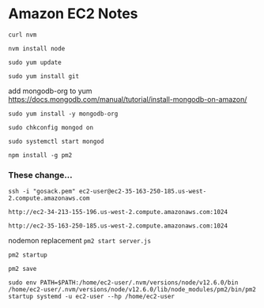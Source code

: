 # Amazon EC2 Notes

`curl nvm`

`nvm install node`

`sudo yum update`

`sudo yum install git`

add mongodb-org to yum
<https://docs.mongodb.com/manual/tutorial/install-mongodb-on-amazon/>

`sudo yum install -y mongodb-org`

`sudo chkconfig mongod on`

`sudo systemctl start mongod`

`npm install -g pm2`

### These change...

`ssh -i "gosack.pem" ec2-user@ec2-35-163-250-185.us-west-2.compute.amazonaws.com`

`http://ec2-34-213-155-196.us-west-2.compute.amazonaws.com:1024`

`http://ec2-35-163-250-185.us-west-2.compute.amazonaws.com:1024`

nodemon replacement
`pm2 start server.js`

`pm2 startup`

`pm2 save`

`sudo env PATH=$PATH:/home/ec2-user/.nvm/versions/node/v12.6.0/bin /home/ec2-user/.nvm/versions/node/v12.6.0/lib/node_modules/pm2/bin/pm2 startup systemd -u ec2-user --hp /home/ec2-user`
